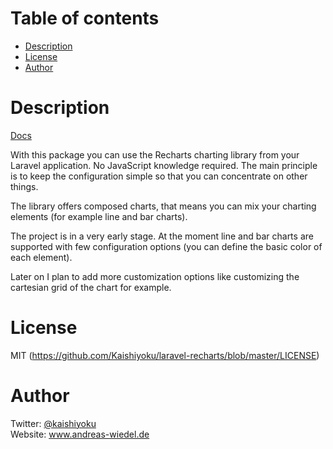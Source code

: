 Table of contents
=================
  * [Description](#description)
  * [License](#license)
  * [Author](#author)

Description
===========

[Docs](https://kaishiyoku.github.io/laravel-recharts)

With this package you can use the Recharts charting library from your Laravel application.
No JavaScript knowledge required.
The main principle is to keep the configuration simple so that you can concentrate on other things.

The library offers composed charts, that means you can mix your charting elements (for example line and bar charts).

The project is in a very early stage. At the moment line and bar charts are supported with few configuration options (you can define the basic color of each element).

Later on I plan to add more customization options like customizing the cartesian grid of the chart for example.

License
=======
MIT (https://github.com/Kaishiyoku/laravel-recharts/blob/master/LICENSE)

Author
======
Twitter: [@kaishiyoku](https://twitter.com/kaishiyoku)  
Website: www.andreas-wiedel.de
